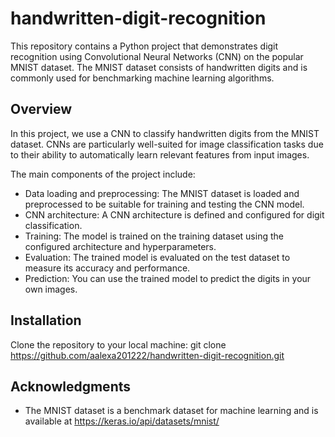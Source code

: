 # handwritten-digit-recognition
This repository contains a Python project that demonstrates digit recognition using Convolutional Neural Networks (CNN) on the popular MNIST dataset. The MNIST dataset consists of handwritten digits and is commonly used for benchmarking machine learning algorithms.

## Overview

In this project, we use a CNN to classify handwritten digits from the MNIST dataset. CNNs are particularly well-suited for image classification tasks due to their ability to automatically learn relevant features from input images.

The main components of the project include:

- Data loading and preprocessing: The MNIST dataset is loaded and preprocessed to be suitable for training and testing the CNN model.
- CNN architecture: A CNN architecture is defined and configured for digit classification.
- Training: The model is trained on the training dataset using the configured architecture and hyperparameters.
- Evaluation: The trained model is evaluated on the test dataset to measure its accuracy and performance.
- Prediction: You can use the trained model to predict the digits in your own images.

## Installation

Clone the repository to your local machine:
git clone https://github.com/aalexa201222/handwritten-digit-recognition.git
## Acknowledgments

- The MNIST dataset is a benchmark dataset for machine learning and is available at https://keras.io/api/datasets/mnist/

